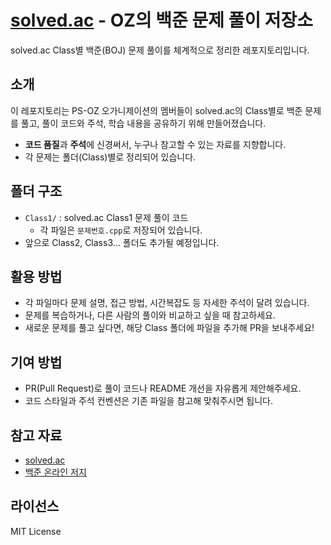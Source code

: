 # [solved.ac](https://solved.ac/profile/raymond1203) - OZ의 백준 문제 풀이 저장소

solved.ac Class별 백준(BOJ) 문제 풀이를 체계적으로 정리한 레포지토리입니다.

## 소개

이 레포지토리는 PS-OZ 오가니제이션의 멤버들이 solved.ac의 Class별로 백준 문제를 풀고, 풀이 코드와 주석, 학습 내용을 공유하기 위해 만들어졌습니다.
- **코드 품질**과 **주석**에 신경써서, 누구나 참고할 수 있는 자료를 지향합니다.
- 각 문제는 폴더(Class)별로 정리되어 있습니다.

## 폴더 구조

- `Class1/` : solved.ac Class1 문제 풀이 코드
  - 각 파일은 `문제번호.cpp`로 저장되어 있습니다.
- 앞으로 Class2, Class3... 폴더도 추가될 예정입니다.

## 활용 방법

- 각 파일마다 문제 설명, 접근 방법, 시간복잡도 등 자세한 주석이 달려 있습니다.
- 문제를 복습하거나, 다른 사람의 풀이와 비교하고 싶을 때 참고하세요.
- 새로운 문제를 풀고 싶다면, 해당 Class 폴더에 파일을 추가해 PR을 보내주세요!

## 기여 방법

- PR(Pull Request)로 풀이 코드나 README 개선을 자유롭게 제안해주세요.
- 코드 스타일과 주석 컨벤션은 기존 파일을 참고해 맞춰주시면 됩니다.

## 참고 자료

- [solved.ac](https://solved.ac/)
- [백준 온라인 저지](https://www.acmicpc.net/)

## 라이선스

MIT License
